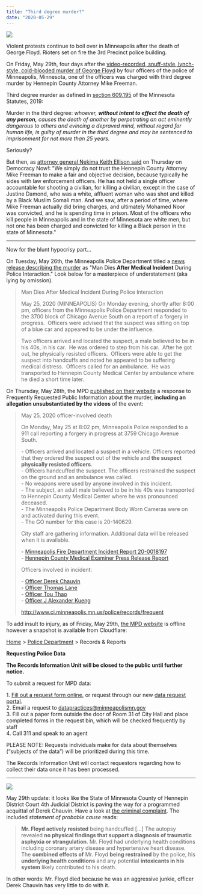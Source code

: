 ```yaml
---
title: "Third degree murder?"
date: "2020-05-29"
---
```


[![](https://blog.atlant.is/wp-content/uploads/2020/05/minneapolis-police-building.jpg)](https://www.youtube.com/watch?v=DNX8-PWCi6E)

Violent protests continue to boil over in Minneapolis after the death of George Floyd. Rioters set on fire the 3rd Precinct police building.

On Friday, May 29th, four days after the [video-recorded, snuff-style, lynch-style, cold-blooded murder of George Floyd](https://youtu.be/DNX8-PWCi6E?t=668) by four officers of the police of Minneapolis, Minnesota, one of the officers was charged with third degree murder by Hennepin County Attorney Mike Freeman.

Third degree murder as defined in [section 609.195](https://www.revisor.mn.gov/statutes/cite/609.195) of the Minnesota Statutes, 2019:

Murder in the third degree: _whoever, **without intent to effect the death of any person,** causes the death of another by perpetrating an act eminently dangerous to others and evincing a depraved mind, without regard for human life, is guilty of murder in the third degree and may be sentenced to imprisonment for not more than 25 years._

Seriously?

But then, as [attorney general Nekima Keith Ellison said](https://www.democracynow.org/2020/5/28/george_floyd_death_minneapolis_protests) on Thursday on Democracy Now!: "We simply do not trust the Hennepin County Attorney Mike Freeman to make a fair and objective decision, because typically he sides with law enforcement officers. He has not held a single officer accountable for shooting a civilian, for killing a civilian, except in the case of Justine Damond, who was a white, affluent woman who was shot and killed by a Black Muslim Somali man. And we saw, after a period of time, where Mike Freeman actually did bring charges, and ultimately Mohamed Noor was convicted, and he is spending time in prison. Most of the officers who kill people in Minneapolis and in the state of Minnesota are white men, but not one has been charged and convicted for killing a Black person in the state of Minnesota."

* * *

Now for the blunt hypocrisy part...  
  
On Tuesday, May 26th, the Minneapolis Police Department titled a [news release describing the murder](https://www.insidempd.com/2020/05/26/man-dies-after-medical-incident-during-police-interaction/) as "Man Dies **After Medical Incident** During Police Interaction." Look below for a masterpiece of understatement (aka lying by omission).

> Man Dies After Medical Incident During Police Interaction  
>   
> May 25, 2020 (MINNEAPOLIS) On Monday evening, shortly after 8:00 pm, officers from the Minneapolis Police Department responded to the 3700 block of Chicago Avenue South on a report of a forgery in progress.  Officers were advised that the suspect was sitting on top of a blue car and appeared to be under the influence.  
>   
> Two officers arrived and located the suspect, a male believed to be in his 40s, in his car.  He was ordered to step from his car.  After he got out, he physically resisted officers.  Officers were able to get the suspect into handcuffs and noted he appeared to be suffering medical distress.  Officers called for an ambulance.  He was transported to Hennepin County Medical Center by ambulance where he died a short time later.

On Thursday, May 28th, the MPD [published on their website](http://www.ci.minneapolis.mn.us/police/records/frequent) a response to Frequently Requested Public Information about the murder, **including an allegation unsubstantiated by the videos** of the event:

> May 25, 2020 officer-involved death
> 
> On Monday, May 25 at 8:02 pm, Minneapolis Police responded to a 911 call reporting a forgery in progress at 3759 Chicago Avenue South.
> 
> \- Officers arrived and located a suspect in a vehicle. Officers reported that they ordered the suspect out of the vehicle and **the suspect physically resisted officers**.  
> \- Officers handcuffed the suspect. The officers restrained the suspect on the ground and an ambulance was called.  
> \- No weapons were used by anyone involved in this incident.  
> \- The subject, an adult male believed to be in his 40s was transported to Hennepin County Medical Center where he was pronounced deceased.  
> \- The Minneapolis Police Department Body Worn Cameras were on and activated during this event.  
> \- The GO number for this case is 20-140629.
> 
> City staff are gathering information. Additional data will be released when it is available.
> 
> \- [Minneapolis Fire Department Incident Report 20-0018197](http://www.ci.minneapolis.mn.us/police/records/WCMSP-224680)  
> \- [Hennepin County Medical Examiner Press Release Report](http://www.ci.minneapolis.mn.us/police/records/WCMSP-224679)
> 
> Officers involved in incident:
> 
> \- [Officer Derek Chauvin](http://www.ci.minneapolis.mn.us/police/records/WCMSP-224705)  
> \- [Officer Thomas Lane](http://www.ci.minneapolis.mn.us/police/records/WCMSP-224707)  
> \- [Officer Tou Thao](http://www.ci.minneapolis.mn.us/police/records/WCMSP-224708)  
> \- [Officer J Alexander Kueng](http://www.ci.minneapolis.mn.us/police/records/WCMSP-224706)
> 
> http://www.ci.minneapolis.mn.us/police/records/frequent

To add insult to injury, as of Friday, May 29th, [the MPD website](http://www.ci.minneapolis.mn.us/police/records/index.htm) is offline however a snapshot is available from Cloudflare:

[Home](http://www.ci.minneapolis.mn.us/index.htm) > [Police Department](http://www.ci.minneapolis.mn.us/police/index.htm) > Records & Reports  
  
**Requesting Police Data**  
  
**The Records Information Unit will be closed to the public until further notice.**  
  
To submit a request for MPD data:  
  
1\. [Fill out a request form online](http://www.ci.minneapolis.mn.us/police/records/WCMS1P-148183), or request through our new [data request portal](https://minneapolis.service-now.com/opencityportal).  
2\. Email a request to [datapractices@minneapolismn.gov](mailto:datapractices@minneapolismn.gov)  
3\. Fill out a paper form outside the door of Room 31 of City Hall and place completed forms in the request bin, which will be checked frequently by staff  
4\. Call 311 and speak to an agent  
  
PLEASE NOTE: Requests individuals make for data about themselves (“subjects of the data”) will be prioritized during this time.  
  
The Records Information Unit will contact requestors regarding how to collect their data once it has been processed.

* * *

[![](https://blog.atlant.is/wp-content/uploads/2020/05/chauvin-complaint.jpg)](http://blog.atlant.is/wp-content/uploads/2020/05/chauvin-complaint.pdf)

May 29th update: it looks like the State of Minnesota County of Hennepin District Court 4th Judicial District is paving the way for a programmed acquittal of Derek Chauvin. Have a look at [the criminal complaint](https://www.courthousenews.com/wp-content/uploads/2020/05/chauvin-complaint.pdf). The included _statement of probable cause_ reads:

> **Mr. Floyd actively resisted** being handcuffed \[...\] The autopsy revealed **no physical findings that support a diagnosis of traumatic asphyxia or strangulation**. Mr. Floyd had underlying health conditions including coronary artery disease and hypertensive heart disease. The **combined effects of** Mr. Floyd **being restrained** by the police, his **underlying health conditions** and any potential **intoxicants in his system** likely contributed to his death.

In other words: <sarcasm> Mr. Floyd died because he was an aggressive junkie, officer Derek Chauvin has very little to do with it. </sarcasm>
